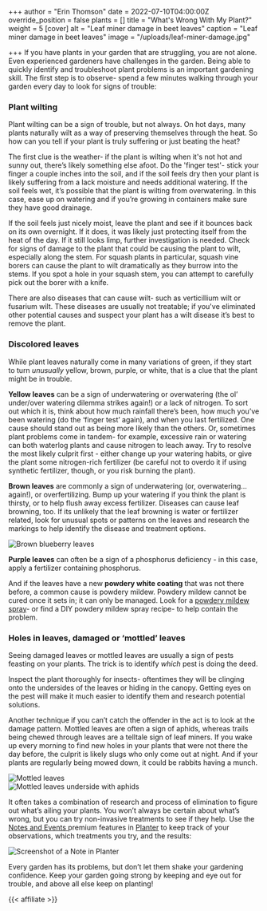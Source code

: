 +++
author = "Erin Thomson"
date = 2022-07-10T04:00:00Z
override_position = false
plants = []
title = "What's Wrong With My Plant?"
weight = 5
[cover]
alt = "Leaf miner damage in beet leaves"
caption = "Leaf miner damage in beet leaves"
image = "/uploads/leaf-miner-damage.jpg"

+++
If you have plants in your garden that are struggling, you are not alone. Even experienced gardeners have challenges in the garden. Being able to quickly identify and troubleshoot plant problems is an important gardening skill. The first step is to observe- spend a few minutes walking through your garden every day to look for signs of trouble:

### Plant wilting

Plant wilting can be a sign of trouble, but not always. On hot days, many plants naturally wilt as a way of preserving themselves through the heat. So how can you tell if your plant is truly suffering or just beating the heat? 

The first clue is the weather- if the plant is wilting when it's not hot and sunny out, there’s likely something else afoot. Do the 'finger test'- stick your finger a couple inches into the soil, and if the soil feels dry then your plant is likely suffering from a lack moisture and needs additional watering. If the soil feels wet, it’s possible that the plant is wilting from overwatering. In this case, ease up on watering and if you’re growing in containers make sure they have good drainage. 

If the soil feels just nicely moist, leave the plant and see if it bounces back on its own overnight. If it does, it was likely just protecting itself from the heat of the day. If it still looks limp, further investigation is needed. Check for signs of damage to the plant that could be causing the plant to wilt, especially along the stem. For squash plants in particular, squash vine borers can cause the plant to wilt dramatically as they burrow into the stems. If you spot a hole in your squash stem, you can attempt to carefully pick out the borer with a knife. 

There are also diseases that can cause wilt- such as verticillium wilt or fusarium wilt. These diseases are usually not treatable; if you've eliminated other potential causes and suspect your plant has a wilt disease it’s best to remove the plant.

### Discolored leaves

While plant leaves naturally come in many variations of green, if they start to turn _unusually_ yellow, brown, purple, or white, that is a clue that the plant might be in trouble.

**Yellow leaves** can be a sign of underwatering or overwatering (the ol’ under/over watering dilemma strikes again!) or a lack of nitrogen. To sort out which it is, think about how much rainfall there’s been, how much you’ve been watering (do the ‘finger test’ again), and when you last fertilized. One cause should stand out as being more likely than the others. Or, sometimes plant problems come in tandem- for example, excessive rain or watering can both waterlog plants and cause nitrogen to leach away. Try to resolve the most likely culprit first - either change up your watering habits, or give the plant some nitrogen-rich fertilizer (be careful not to overdo it if using synthetic fertilizer, though, or you risk burning the plant).

**Brown leaves** are commonly a sign of underwatering (or, overwatering…again!), or overfertilizing. Bump up your watering if you think the plant is thirsty, or to help flush away excess fertilizer. Diseases can cause leaf browning, too. If its unlikely that the leaf browning is water or fertilizer related, look for unusual spots or patterns on the leaves and research the markings to help identify the disease and treatment options.

![Brown blueberry leaves](/uploads/brown-leaves.jpg)

**Purple leaves** can often be a sign of a phosphorus deficiency - in this case, apply a fertilizer containing phosphorus.

And if the leaves have a new **powdery white coating** that was not there before, a common cause is powdery mildew. Powdery mildew cannot be cured once it sets in; it can only be managed. Look for a [powdery mildew spray](https://www.amazon.com/s?k=powdery+mildew+spray)- or find a DIY powdery mildew spray recipe- to help contain the problem.

### Holes in leaves, damaged or ‘mottled’ leaves

Seeing damaged leaves or mottled leaves are usually a sign of pests feasting on your plants. The trick is to identify _which_ pest is doing the deed.

Inspect the plant thoroughly for insects- oftentimes they will be clinging onto the undersides of the leaves or hiding in the canopy. Getting eyes on the pest will make it much easier to identify them and research potential solutions.

Another technique if you can’t catch the offender in the act is to look at the damage pattern. Mottled leaves are often a sign of aphids, whereas trails being chewed through leaves are a telltale sign of leaf miners. If you wake up every morning to find new holes in your plants that were not there the day before, the culprit is likely slugs who only come out at night. And if your plants are regularly being mowed down, it could be rabbits having a munch.

![Mottled leaves](/uploads/mottled-leaves.jpg)  
![Mottled leaves underside with aphids](/uploads/aphids-on-leaf.jpg)

It often takes a combination of research and process of elimination to figure out what’s ailing your plants. You won’t always be certain about what’s wrong, but you can try non-invasive treatments to see if they help. Use the [Notes and Events ](https://info.planter.garden/premium/#notes-and-events)premium features in [Planter](https://planter.garden/) to keep track of your observations, which treatments you try, and the results:

![Screenshot of a Note in Planter](/uploads/tomato-note-screenshot.jpg)

Every garden has its problems, but don’t let them shake your gardening confidence. Keep your garden going strong by keeping and eye out for trouble, and above all else keep on planting!

{{< affiliate >}}